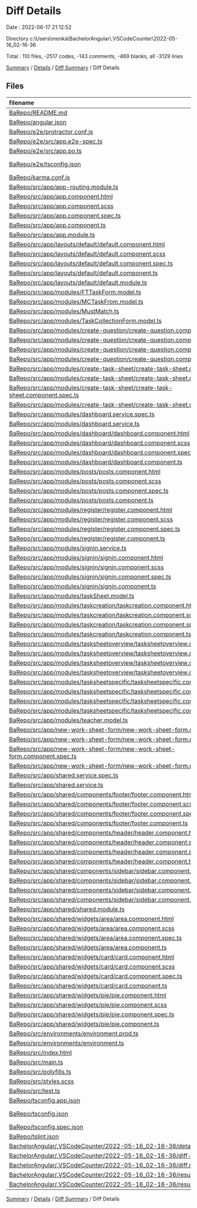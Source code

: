# Diff Details

Date : 2022-06-17 21:12:52

Directory c:\\Users\\menka\\BachelorAngular\\.VSCodeCounter\\2022-05-16_02-16-36

Total : 110 files,  -2517 codes, -143 comments, -469 blanks, all -3129 lines

[Summary](results.md) / [Details](details.md) / [Diff Summary](diff.md) / Diff Details

## Files
| filename | language | code | comment | blank | total |
| :--- | :--- | ---: | ---: | ---: | ---: |
| [BaRepo/README.md](/BaRepo/README.md) | Markdown | 0 | 0 | -1 | -1 |
| [BaRepo/angular.json](/BaRepo/angular.json) | JSON | -110 | -20 | 0 | -130 |
| [BaRepo/e2e/protractor.conf.js](/BaRepo/e2e/protractor.conf.js) | JavaScript | -24 | -6 | -2 | -32 |
| [BaRepo/e2e/src/app.e2e-spec.ts](/BaRepo/e2e/src/app.e2e-spec.ts) | TypeScript | -18 | -1 | -5 | -24 |
| [BaRepo/e2e/src/app.po.ts](/BaRepo/e2e/src/app.po.ts) | TypeScript | -9 | 0 | -3 | -12 |
| [BaRepo/e2e/tsconfig.json](/BaRepo/e2e/tsconfig.json) | JSON with Comments | -13 | 0 | -1 | -14 |
| [BaRepo/karma.conf.js](/BaRepo/karma.conf.js) | JavaScript | -29 | -2 | -2 | -33 |
| [BaRepo/src/app/app-routing.module.ts](/BaRepo/src/app/app-routing.module.ts) | TypeScript | -47 | 0 | -3 | -50 |
| [BaRepo/src/app/app.component.html](/BaRepo/src/app/app.component.html) | HTML | -1 | 0 | 0 | -1 |
| [BaRepo/src/app/app.component.scss](/BaRepo/src/app/app.component.scss) | SCSS | 0 | 0 | -1 | -1 |
| [BaRepo/src/app/app.component.spec.ts](/BaRepo/src/app/app.component.spec.ts) | TypeScript | -31 | 0 | -5 | -36 |
| [BaRepo/src/app/app.component.ts](/BaRepo/src/app/app.component.ts) | TypeScript | -8 | 0 | -4 | -12 |
| [BaRepo/src/app/app.module.ts](/BaRepo/src/app/app.module.ts) | TypeScript | -72 | 0 | -4 | -76 |
| [BaRepo/src/app/layouts/default/default.component.html](/BaRepo/src/app/layouts/default/default.component.html) | HTML | -10 | 0 | -2 | -12 |
| [BaRepo/src/app/layouts/default/default.component.scss](/BaRepo/src/app/layouts/default/default.component.scss) | SCSS | -14 | 0 | -3 | -17 |
| [BaRepo/src/app/layouts/default/default.component.spec.ts](/BaRepo/src/app/layouts/default/default.component.spec.ts) | TypeScript | -20 | 0 | -6 | -26 |
| [BaRepo/src/app/layouts/default/default.component.ts](/BaRepo/src/app/layouts/default/default.component.ts) | TypeScript | -14 | 0 | -8 | -22 |
| [BaRepo/src/app/layouts/default/default.module.ts](/BaRepo/src/app/layouts/default/default.module.ts) | TypeScript | -32 | 0 | -2 | -34 |
| [BaRepo/src/app/modules/FTTaskForm.model.ts](/BaRepo/src/app/modules/FTTaskForm.model.ts) | TypeScript | -6 | 0 | 0 | -6 |
| [BaRepo/src/app/modules/MCTaskFrom.model.ts](/BaRepo/src/app/modules/MCTaskFrom.model.ts) | TypeScript | -8 | 0 | 0 | -8 |
| [BaRepo/src/app/modules/MustMatch.ts](/BaRepo/src/app/modules/MustMatch.ts) | TypeScript | -28 | 0 | -4 | -32 |
| [BaRepo/src/app/modules/TaskCollectionForm.model.ts](/BaRepo/src/app/modules/TaskCollectionForm.model.ts) | TypeScript | -7 | 0 | 0 | -7 |
| [BaRepo/src/app/modules/create-question/create-question.component.html](/BaRepo/src/app/modules/create-question/create-question.component.html) | HTML | -78 | -2 | -6 | -86 |
| [BaRepo/src/app/modules/create-question/create-question.component.scss](/BaRepo/src/app/modules/create-question/create-question.component.scss) | SCSS | -9 | 0 | -2 | -11 |
| [BaRepo/src/app/modules/create-question/create-question.component.spec.ts](/BaRepo/src/app/modules/create-question/create-question.component.spec.ts) | TypeScript | -20 | 0 | -6 | -26 |
| [BaRepo/src/app/modules/create-question/create-question.component.ts](/BaRepo/src/app/modules/create-question/create-question.component.ts) | TypeScript | -72 | 0 | -9 | -81 |
| [BaRepo/src/app/modules/create-task-sheet/create-task-sheet.component.html](/BaRepo/src/app/modules/create-task-sheet/create-task-sheet.component.html) | HTML | -25 | 0 | 0 | -25 |
| [BaRepo/src/app/modules/create-task-sheet/create-task-sheet.component.scss](/BaRepo/src/app/modules/create-task-sheet/create-task-sheet.component.scss) | SCSS | -10 | 0 | -2 | -12 |
| [BaRepo/src/app/modules/create-task-sheet/create-task-sheet.component.spec.ts](/BaRepo/src/app/modules/create-task-sheet/create-task-sheet.component.spec.ts) | TypeScript | -20 | 0 | -6 | -26 |
| [BaRepo/src/app/modules/create-task-sheet/create-task-sheet.component.ts](/BaRepo/src/app/modules/create-task-sheet/create-task-sheet.component.ts) | TypeScript | -49 | 0 | -5 | -54 |
| [BaRepo/src/app/modules/dashboard.service.spec.ts](/BaRepo/src/app/modules/dashboard.service.spec.ts) | TypeScript | -9 | 0 | -4 | -13 |
| [BaRepo/src/app/modules/dashboard.service.ts](/BaRepo/src/app/modules/dashboard.service.ts) | TypeScript | -52 | 0 | -6 | -58 |
| [BaRepo/src/app/modules/dashboard/dashboard.component.html](/BaRepo/src/app/modules/dashboard/dashboard.component.html) | HTML | -42 | -4 | -17 | -63 |
| [BaRepo/src/app/modules/dashboard/dashboard.component.scss](/BaRepo/src/app/modules/dashboard/dashboard.component.scss) | SCSS | -8 | 0 | -2 | -10 |
| [BaRepo/src/app/modules/dashboard/dashboard.component.spec.ts](/BaRepo/src/app/modules/dashboard/dashboard.component.spec.ts) | TypeScript | -20 | 0 | -6 | -26 |
| [BaRepo/src/app/modules/dashboard/dashboard.component.ts](/BaRepo/src/app/modules/dashboard/dashboard.component.ts) | TypeScript | -51 | 0 | -10 | -61 |
| [BaRepo/src/app/modules/posts/posts.component.html](/BaRepo/src/app/modules/posts/posts.component.html) | HTML | -1 | 0 | -1 | -2 |
| [BaRepo/src/app/modules/posts/posts.component.scss](/BaRepo/src/app/modules/posts/posts.component.scss) | SCSS | 0 | 0 | -1 | -1 |
| [BaRepo/src/app/modules/posts/posts.component.spec.ts](/BaRepo/src/app/modules/posts/posts.component.spec.ts) | TypeScript | -20 | 0 | -6 | -26 |
| [BaRepo/src/app/modules/posts/posts.component.ts](/BaRepo/src/app/modules/posts/posts.component.ts) | TypeScript | -11 | 0 | -5 | -16 |
| [BaRepo/src/app/modules/register/register.component.html](/BaRepo/src/app/modules/register/register.component.html) | HTML | -51 | 0 | 0 | -51 |
| [BaRepo/src/app/modules/register/register.component.scss](/BaRepo/src/app/modules/register/register.component.scss) | SCSS | 0 | 0 | -1 | -1 |
| [BaRepo/src/app/modules/register/register.component.spec.ts](/BaRepo/src/app/modules/register/register.component.spec.ts) | TypeScript | -20 | 0 | -6 | -26 |
| [BaRepo/src/app/modules/register/register.component.ts](/BaRepo/src/app/modules/register/register.component.ts) | TypeScript | -19 | 0 | -11 | -30 |
| [BaRepo/src/app/modules/signin.service.ts](/BaRepo/src/app/modules/signin.service.ts) | TypeScript | -54 | -1 | -9 | -64 |
| [BaRepo/src/app/modules/signin/signin.component.html](/BaRepo/src/app/modules/signin/signin.component.html) | HTML | -97 | -2 | -6 | -105 |
| [BaRepo/src/app/modules/signin/signin.component.scss](/BaRepo/src/app/modules/signin/signin.component.scss) | SCSS | -16 | 0 | -3 | -19 |
| [BaRepo/src/app/modules/signin/signin.component.spec.ts](/BaRepo/src/app/modules/signin/signin.component.spec.ts) | TypeScript | -20 | 0 | -6 | -26 |
| [BaRepo/src/app/modules/signin/signin.component.ts](/BaRepo/src/app/modules/signin/signin.component.ts) | TypeScript | -75 | -4 | -27 | -106 |
| [BaRepo/src/app/modules/taskSheet.model.ts](/BaRepo/src/app/modules/taskSheet.model.ts) | TypeScript | -6 | 0 | 0 | -6 |
| [BaRepo/src/app/modules/taskcreation/taskcreation.component.html](/BaRepo/src/app/modules/taskcreation/taskcreation.component.html) | HTML | -34 | -6 | -7 | -47 |
| [BaRepo/src/app/modules/taskcreation/taskcreation.component.scss](/BaRepo/src/app/modules/taskcreation/taskcreation.component.scss) | SCSS | -16 | 0 | -5 | -21 |
| [BaRepo/src/app/modules/taskcreation/taskcreation.component.spec.ts](/BaRepo/src/app/modules/taskcreation/taskcreation.component.spec.ts) | TypeScript | -20 | 0 | -6 | -26 |
| [BaRepo/src/app/modules/taskcreation/taskcreation.component.ts](/BaRepo/src/app/modules/taskcreation/taskcreation.component.ts) | TypeScript | -71 | -1 | -14 | -86 |
| [BaRepo/src/app/modules/tasksheetoverview/tasksheetoverview.component.html](/BaRepo/src/app/modules/tasksheetoverview/tasksheetoverview.component.html) | HTML | -27 | -4 | -8 | -39 |
| [BaRepo/src/app/modules/tasksheetoverview/tasksheetoverview.component.scss](/BaRepo/src/app/modules/tasksheetoverview/tasksheetoverview.component.scss) | SCSS | -29 | 0 | -3 | -32 |
| [BaRepo/src/app/modules/tasksheetoverview/tasksheetoverview.component.spec.ts](/BaRepo/src/app/modules/tasksheetoverview/tasksheetoverview.component.spec.ts) | TypeScript | -20 | 0 | -6 | -26 |
| [BaRepo/src/app/modules/tasksheetoverview/tasksheetoverview.component.ts](/BaRepo/src/app/modules/tasksheetoverview/tasksheetoverview.component.ts) | TypeScript | -68 | -8 | -15 | -91 |
| [BaRepo/src/app/modules/tasksheetspecific/tasksheetspecific.component.html](/BaRepo/src/app/modules/tasksheetspecific/tasksheetspecific.component.html) | HTML | -28 | -4 | -9 | -41 |
| [BaRepo/src/app/modules/tasksheetspecific/tasksheetspecific.component.scss](/BaRepo/src/app/modules/tasksheetspecific/tasksheetspecific.component.scss) | SCSS | -28 | 0 | -4 | -32 |
| [BaRepo/src/app/modules/tasksheetspecific/tasksheetspecific.component.spec.ts](/BaRepo/src/app/modules/tasksheetspecific/tasksheetspecific.component.spec.ts) | TypeScript | -20 | 0 | -6 | -26 |
| [BaRepo/src/app/modules/tasksheetspecific/tasksheetspecific.component.ts](/BaRepo/src/app/modules/tasksheetspecific/tasksheetspecific.component.ts) | TypeScript | -60 | 0 | -8 | -68 |
| [BaRepo/src/app/modules/teacher.model.ts](/BaRepo/src/app/modules/teacher.model.ts) | TypeScript | -8 | 0 | 0 | -8 |
| [BaRepo/src/app/new-work-sheet-form/new-work-sheet-form.component.html](/BaRepo/src/app/new-work-sheet-form/new-work-sheet-form.component.html) | HTML | -62 | 0 | -17 | -79 |
| [BaRepo/src/app/new-work-sheet-form/new-work-sheet-form.component.scss](/BaRepo/src/app/new-work-sheet-form/new-work-sheet-form.component.scss) | SCSS | 0 | 0 | -1 | -1 |
| [BaRepo/src/app/new-work-sheet-form/new-work-sheet-form.component.spec.ts](/BaRepo/src/app/new-work-sheet-form/new-work-sheet-form.component.spec.ts) | TypeScript | -20 | 0 | -6 | -26 |
| [BaRepo/src/app/new-work-sheet-form/new-work-sheet-form.component.ts](/BaRepo/src/app/new-work-sheet-form/new-work-sheet-form.component.ts) | TypeScript | -11 | 0 | -5 | -16 |
| [BaRepo/src/app/shared.service.spec.ts](/BaRepo/src/app/shared.service.spec.ts) | TypeScript | -9 | 0 | -4 | -13 |
| [BaRepo/src/app/shared.service.ts](/BaRepo/src/app/shared.service.ts) | TypeScript | -75 | -6 | -7 | -88 |
| [BaRepo/src/app/shared/components/footer/footer.component.html](/BaRepo/src/app/shared/components/footer/footer.component.html) | HTML | -3 | 0 | -1 | -4 |
| [BaRepo/src/app/shared/components/footer/footer.component.scss](/BaRepo/src/app/shared/components/footer/footer.component.scss) | SCSS | -3 | 0 | -1 | -4 |
| [BaRepo/src/app/shared/components/footer/footer.component.spec.ts](/BaRepo/src/app/shared/components/footer/footer.component.spec.ts) | TypeScript | -20 | 0 | -6 | -26 |
| [BaRepo/src/app/shared/components/footer/footer.component.ts](/BaRepo/src/app/shared/components/footer/footer.component.ts) | TypeScript | -11 | 0 | -5 | -16 |
| [BaRepo/src/app/shared/components/header/header.component.html](/BaRepo/src/app/shared/components/header/header.component.html) | HTML | -37 | 0 | -5 | -42 |
| [BaRepo/src/app/shared/components/header/header.component.scss](/BaRepo/src/app/shared/components/header/header.component.scss) | SCSS | -6 | 0 | 0 | -6 |
| [BaRepo/src/app/shared/components/header/header.component.spec.ts](/BaRepo/src/app/shared/components/header/header.component.spec.ts) | TypeScript | -21 | 0 | -4 | -25 |
| [BaRepo/src/app/shared/components/header/header.component.ts](/BaRepo/src/app/shared/components/header/header.component.ts) | TypeScript | -32 | -1 | -18 | -51 |
| [BaRepo/src/app/shared/components/sidebar/sidebar.component.html](/BaRepo/src/app/shared/components/sidebar/sidebar.component.html) | HTML | -26 | 0 | -7 | -33 |
| [BaRepo/src/app/shared/components/sidebar/sidebar.component.scss](/BaRepo/src/app/shared/components/sidebar/sidebar.component.scss) | SCSS | -16 | 0 | -1 | -17 |
| [BaRepo/src/app/shared/components/sidebar/sidebar.component.spec.ts](/BaRepo/src/app/shared/components/sidebar/sidebar.component.spec.ts) | TypeScript | -20 | 0 | -6 | -26 |
| [BaRepo/src/app/shared/components/sidebar/sidebar.component.ts](/BaRepo/src/app/shared/components/sidebar/sidebar.component.ts) | TypeScript | -11 | 0 | -5 | -16 |
| [BaRepo/src/app/shared/shared.module.ts](/BaRepo/src/app/shared/shared.module.ts) | TypeScript | -48 | 0 | -2 | -50 |
| [BaRepo/src/app/shared/widgets/area/area.component.html](/BaRepo/src/app/shared/widgets/area/area.component.html) | HTML | -2 | 0 | 0 | -2 |
| [BaRepo/src/app/shared/widgets/area/area.component.scss](/BaRepo/src/app/shared/widgets/area/area.component.scss) | SCSS | 0 | 0 | -1 | -1 |
| [BaRepo/src/app/shared/widgets/area/area.component.spec.ts](/BaRepo/src/app/shared/widgets/area/area.component.spec.ts) | TypeScript | -20 | 0 | -6 | -26 |
| [BaRepo/src/app/shared/widgets/area/area.component.ts](/BaRepo/src/app/shared/widgets/area/area.component.ts) | TypeScript | -44 | 0 | -10 | -54 |
| [BaRepo/src/app/shared/widgets/card/card.component.html](/BaRepo/src/app/shared/widgets/card/card.component.html) | HTML | -16 | 0 | -4 | -20 |
| [BaRepo/src/app/shared/widgets/card/card.component.scss](/BaRepo/src/app/shared/widgets/card/card.component.scss) | SCSS | -17 | 0 | -4 | -21 |
| [BaRepo/src/app/shared/widgets/card/card.component.spec.ts](/BaRepo/src/app/shared/widgets/card/card.component.spec.ts) | TypeScript | -20 | 0 | -6 | -26 |
| [BaRepo/src/app/shared/widgets/card/card.component.ts](/BaRepo/src/app/shared/widgets/card/card.component.ts) | TypeScript | -78 | 0 | -9 | -87 |
| [BaRepo/src/app/shared/widgets/pie/pie.component.html](/BaRepo/src/app/shared/widgets/pie/pie.component.html) | HTML | -2 | 0 | 0 | -2 |
| [BaRepo/src/app/shared/widgets/pie/pie.component.scss](/BaRepo/src/app/shared/widgets/pie/pie.component.scss) | SCSS | 0 | 0 | -1 | -1 |
| [BaRepo/src/app/shared/widgets/pie/pie.component.spec.ts](/BaRepo/src/app/shared/widgets/pie/pie.component.spec.ts) | TypeScript | -20 | 0 | -6 | -26 |
| [BaRepo/src/app/shared/widgets/pie/pie.component.ts](/BaRepo/src/app/shared/widgets/pie/pie.component.ts) | TypeScript | -57 | 0 | -9 | -66 |
| [BaRepo/src/environments/environment.prod.ts](/BaRepo/src/environments/environment.prod.ts) | TypeScript | -3 | 0 | -1 | -4 |
| [BaRepo/src/environments/environment.ts](/BaRepo/src/environments/environment.ts) | TypeScript | -3 | -11 | -3 | -17 |
| [BaRepo/src/index.html](/BaRepo/src/index.html) | HTML | -26 | 0 | -2 | -28 |
| [BaRepo/src/main.ts](/BaRepo/src/main.ts) | TypeScript | -10 | 0 | -4 | -14 |
| [BaRepo/src/polyfills.ts](/BaRepo/src/polyfills.ts) | TypeScript | -1 | -55 | -8 | -64 |
| [BaRepo/src/styles.scss](/BaRepo/src/styles.scss) | SCSS | -4 | -1 | -3 | -8 |
| [BaRepo/src/test.ts](/BaRepo/src/test.ts) | TypeScript | -13 | -4 | -4 | -21 |
| [BaRepo/tsconfig.app.json](/BaRepo/tsconfig.app.json) | JSON | -14 | 0 | -1 | -15 |
| [BaRepo/tsconfig.json](/BaRepo/tsconfig.json) | JSON with Comments | -24 | 0 | -1 | -25 |
| [BaRepo/tsconfig.spec.json](/BaRepo/tsconfig.spec.json) | JSON | -18 | 0 | -1 | -19 |
| [BaRepo/tslint.json](/BaRepo/tslint.json) | JSON | -92 | 0 | 0 | -92 |
| [BachelorAngular/.VSCodeCounter/2022-05-16_02-16-36/details.md](/BachelorAngular/.VSCodeCounter/2022-05-16_02-16-36/details.md) | Markdown | 114 | 0 | 6 | 120 |
| [BachelorAngular/.VSCodeCounter/2022-05-16_02-16-36/diff-details.md](/BachelorAngular/.VSCodeCounter/2022-05-16_02-16-36/diff-details.md) | Markdown | 9 | 0 | 6 | 15 |
| [BachelorAngular/.VSCodeCounter/2022-05-16_02-16-36/diff.md](/BachelorAngular/.VSCodeCounter/2022-05-16_02-16-36/diff.md) | Markdown | 12 | 0 | 7 | 19 |
| [BachelorAngular/.VSCodeCounter/2022-05-16_02-16-36/results.json](/BachelorAngular/.VSCodeCounter/2022-05-16_02-16-36/results.json) | JSON | 1 | 0 | 0 | 1 |
| [BachelorAngular/.VSCodeCounter/2022-05-16_02-16-36/results.md](/BachelorAngular/.VSCodeCounter/2022-05-16_02-16-36/results.md) | Markdown | 47 | 0 | 7 | 54 |

[Summary](results.md) / [Details](details.md) / [Diff Summary](diff.md) / Diff Details